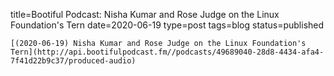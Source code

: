 
title=Bootiful Podcast: Nisha Kumar and Rose Judge on the Linux Foundation's Tern
date=2020-06-19
type=post
tags=blog
status=published
~~~~~~
[(2020-06-19) Nisha Kumar and Rose Judge on the Linux Foundation's Tern](http://api.bootifulpodcast.fm//podcasts/49689040-28d8-4434-afa4-7f41d22b9c37/produced-audio) 
            